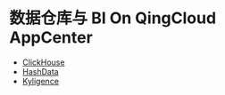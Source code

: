 ---
---

# 数据仓库与 BI On QingCloud AppCenter

*   [ClickHouse](app_clickhouse/index.html)
*   [HashData](http://docs.hashdata.cn/v2.2/)
*   [Kyligence](https://kyligence.io/zh/blog/tutorial-about-how-to-use-kyligence-enterprise-on-qingyun-appcenter/?utm_source=qingcloud&utm_medium=marketplace)
